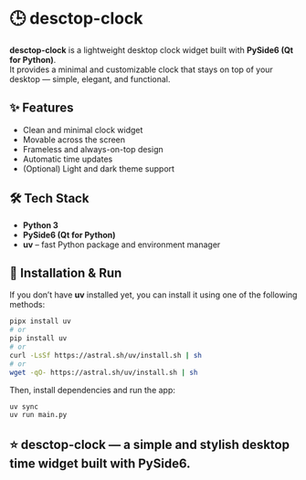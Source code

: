 # 🕒 desctop-clock

**desctop-clock** is a lightweight desktop clock widget built with **PySide6 (Qt for Python)**.  
It provides a minimal and customizable clock that stays on top of your desktop — simple, elegant, and functional.

## ✨ Features
- Clean and minimal clock widget  
- Movable across the screen  
- Frameless and always-on-top design  
- Automatic time updates  
- (Optional) Light and dark theme support  

## 🛠 Tech Stack
- **Python 3**
- **PySide6 (Qt for Python)**
- **uv** – fast Python package and environment manager

## 🚀 Installation & Run

If you don’t have **uv** installed yet, you can install it using one of the following methods:

```bash
pipx install uv
# or
pip install uv
# or
curl -LsSf https://astral.sh/uv/install.sh | sh
# or
wget -qO- https://astral.sh/uv/install.sh | sh
```

Then, install dependencies and run the app:
```bash
uv sync
uv run main.py
```

## ⭐ desctop-clock — a simple and stylish desktop time widget built with PySide6.
